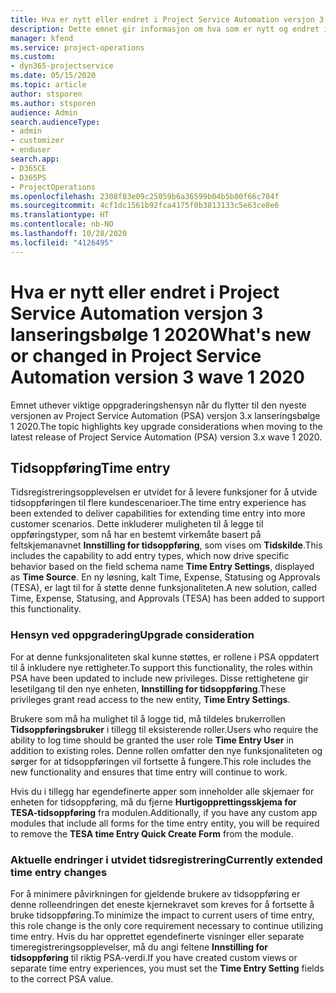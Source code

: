 ```yaml
---
title: Hva er nytt eller endret i Project Service Automation versjon 3.x lanseringsbølge 1 2020
description: Dette emnet gir informasjon om hva som er nytt og endret i Project Service Automation versjon 3 lanseringsbølge 1 2020.
manager: kfend
ms.service: project-operations
ms.custom:
- dyn365-projectservice
ms.date: 05/15/2020
ms.topic: article
author: stsporen
ms.author: stsporen
audience: Admin
search.audienceType:
- admin
- customizer
- enduser
search.app:
- D365CE
- D365PS
- ProjectOperations
ms.openlocfilehash: 2308f83e09c25059b6a36599b04b5b00f66c704f
ms.sourcegitcommit: 4cf1dc1561b92fca4175f0b3813133c5e63ce8e6
ms.translationtype: HT
ms.contentlocale: nb-NO
ms.lasthandoff: 10/28/2020
ms.locfileid: "4126495"
---
```

# <a name="whats-new-or-changed-in-project-service-automation-version-3-wave-1-2020"></a><span data-ttu-id="bb09d-103">Hva er nytt eller endret i Project Service Automation versjon 3 lanseringsbølge 1 2020</span><span class="sxs-lookup"><span data-stu-id="bb09d-103">What's new or changed in Project Service Automation version 3 wave 1 2020</span></span>
<span data-ttu-id="bb09d-104">Emnet uthever viktige oppgraderingshensyn når du flytter til den nyeste versjonen av Project Service Automation (PSA) versjon 3.x lanseringsbølge 1 2020.</span><span class="sxs-lookup"><span data-stu-id="bb09d-104">The topic highlights key upgrade considerations when moving to the latest release of Project Service Automation (PSA) version 3.x wave 1 2020.</span></span>

## <a name="time-entry"></a><span data-ttu-id="bb09d-105">Tidsoppføring</span><span class="sxs-lookup"><span data-stu-id="bb09d-105">Time entry</span></span>
<span data-ttu-id="bb09d-106">Tidsregistreringsopplevelsen er utvidet for å levere funksjoner for å utvide tidsoppføringen til flere kundescenarioer.</span><span class="sxs-lookup"><span data-stu-id="bb09d-106">The time entry experience has been extended to deliver capabilities for extending time entry into more customer scenarios.</span></span> <span data-ttu-id="bb09d-107">Dette inkluderer muligheten til å legge til oppføringstyper, som nå har en bestemt virkemåte basert på feltskjemanavnet **Innstilling for tidsoppføring**, som vises om **Tidskilde**.</span><span class="sxs-lookup"><span data-stu-id="bb09d-107">This includes the capability to add entry types, which now drive specific behavior based on the field schema name **Time Entry Settings**, displayed as **Time Source**.</span></span> <span data-ttu-id="bb09d-108">En ny løsning, kalt Time, Expense, Statusing og Approvals (TESA), er lagt til for å støtte denne funksjonaliteten.</span><span class="sxs-lookup"><span data-stu-id="bb09d-108">A new solution, called Time, Expense, Statusing, and Approvals (TESA) has been added to support this functionality.</span></span>

### <a name="upgrade-consideration"></a><span data-ttu-id="bb09d-109">Hensyn ved oppgradering</span><span class="sxs-lookup"><span data-stu-id="bb09d-109">Upgrade consideration</span></span>
<span data-ttu-id="bb09d-110">For at denne funksjonaliteten skal kunne støttes, er rollene i PSA oppdatert til å inkludere nye rettigheter.</span><span class="sxs-lookup"><span data-stu-id="bb09d-110">To support this functionality, the roles within PSA have been updated to include new privileges.</span></span> <span data-ttu-id="bb09d-111">Disse rettighetene gir lesetilgang til den nye enheten, **Innstilling for tidsoppføring**.</span><span class="sxs-lookup"><span data-stu-id="bb09d-111">These privileges grant read access to the new entity, **Time Entry Settings**.</span></span>

<span data-ttu-id="bb09d-112">Brukere som må ha mulighet til å logge tid, må tildeles brukerrollen **Tidsoppføringsbruker** i tillegg til eksisterende roller.</span><span class="sxs-lookup"><span data-stu-id="bb09d-112">Users who require the ability to log time should be granted the user role **Time Entry User** in addition to existing roles.</span></span> <span data-ttu-id="bb09d-113">Denne rollen omfatter den nye funksjonaliteten og sørger for at tidsoppføringen vil fortsette å fungere.</span><span class="sxs-lookup"><span data-stu-id="bb09d-113">This role includes the new functionality and ensures that time entry will continue to work.</span></span>

<span data-ttu-id="bb09d-114">Hvis du i tillegg har egendefinerte apper som inneholder alle skjemaer for enheten for tidsoppføring, må du fjerne **Hurtigopprettingsskjema for TESA-tidsoppføring** fra modulen.</span><span class="sxs-lookup"><span data-stu-id="bb09d-114">Additionally, if you have any custom app modules that include all forms for the time entry entity, you will be required to remove the **TESA time Entry Quick Create Form** from the module.</span></span>

### <a name="currently-extended-time-entry-changes"></a><span data-ttu-id="bb09d-115">Aktuelle endringer i utvidet tidsregistrering</span><span class="sxs-lookup"><span data-stu-id="bb09d-115">Currently extended time entry changes</span></span>
<span data-ttu-id="bb09d-116">For å minimere påvirkningen for gjeldende brukere av tidsoppføring er denne rolleendringen det eneste kjernekravet som kreves for å fortsette å bruke tidsoppføring.</span><span class="sxs-lookup"><span data-stu-id="bb09d-116">To minimize the impact to current users of time entry, this role change is the only core requirement necessary to continue utilizing time entry.</span></span> <span data-ttu-id="bb09d-117">Hvis du har opprettet egendefinerte visninger eller separate timeregistreringsopplevelser, må du angi feltene **Innstilling for tidsoppføring** til riktig PSA-verdi.</span><span class="sxs-lookup"><span data-stu-id="bb09d-117">If you have created custom views or separate time entry experiences, you must set the **Time Entry Setting** fields to the correct PSA value.</span></span>
